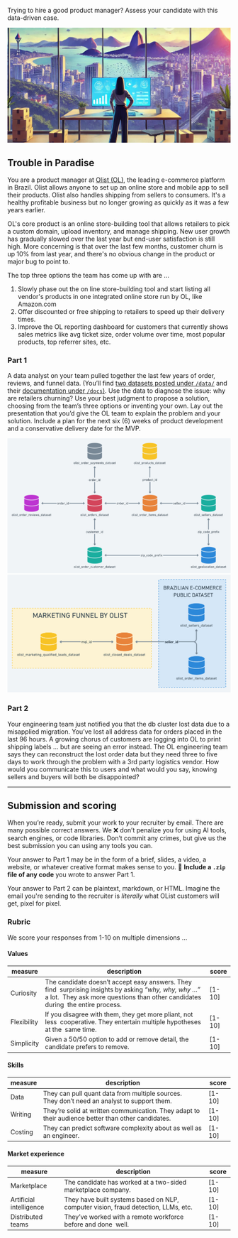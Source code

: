 Trying to hire a good product manager? Assess your candidate with this data-driven case.

![intro-background-rio-de-janiero](/images/intro-bg-rio.jpg)
## Trouble in Paradise

You are a product manager at [Olist (OL)](https://olist.com/), the leading e-commerce platform in Brazil. Olist allows anyone to set up an online store and mobile app to sell their products. Olist also handles shipping from sellers to consumers. It's a healthy profitable business but no longer growing as quickly as it was a few years earlier.

OL's core product is an online store-building tool that allows retailers to pick a custom domain, upload inventory, and manage shipping. New user growth has gradually slowed over the last year but end-user satisfaction is still high. More concerning is that over the last few months, customer churn is up 10% from last year, and there's no obvious change in the product or major bug to point to. 

The top three options the team has come up with are … 
1. Slowly phase out the on line store-building tool and start listing all vendor's products in one integrated online store run by OL, like Amazon.com
2. Offer discounted or free shipping to retailers to speed up their delivery times.
3. Improve the OL reporting dashboard for customers that currently shows sales metrics like avg ticket size, order volume over time, most popular products, top referrer sites, etc.



### Part 1

A data analyst on your team pulled together the last few years of order, reviews, and funnel data. (You’ll find [two datasets posted under `/data/`](/data/) and their [documentation under `/docs`)](/docs). Use the data to diagnose the issue: why are retailers churning? Use your best judgment to propose a solution, choosing from the team’s three options or inventing your own. Lay out the presentation that you’d give the OL team to explain the problem and your solution. Include a plan for the next six (6) weeks of product development and a conservative delivery date for the MVP.

![data schema for orders](/images/data-schema-orders.png)
![data schema for orders](/images/data-schema-marketing.png)

### Part 2

Your engineering team just notified you that the db cluster lost data due to a misapplied migration. You’ve lost all address data for orders placed in the last 96 hours. A growing chorus of customers are logging into OL to print shipping labels … but are seeing an error instead. The OL engineering team says they can reconstruct the lost order data but they need three to five days to work through the problem with a 3rd party logistics vendor. How would you communicate this to users and what would you say, knowing sellers and buyers will both be disappointed? 

<hr> 

## Submission and scoring

When you’re ready, submit your work to your recruiter by email. There are many possible correct answers. We :x: don’t penalize you for using AI tools, search engines, or code libraries. Don’t commit any crimes, but give us the best submission you can using any tools you can. 

Your answer to Part 1 may be in the form of a brief, slides, a video, a website, or whatever creative format makes sense to you. 📎 **Include a `.zip` file of any code** you wrote to answer Part 1.

Your answer to Part 2 can be plaintext, markdown, or HTML. Imagine the email you're sending to the recruiter is *literally* what OList customers will get, pixel for pixel.

### Rubric
We score your responses from 1-10 on multiple dimensions …

#### Values

measure | description | score
-- | -- | -- 
Curiosity | The candidate doesn’t accept easy answers. They find  surprising insights by asking *“why, why, why …”* a lot.  They ask more questions than other candidates during  the entire process. | [1-10]
Flexibility | If you disagree with them, they get more pliant, not less  cooperative. They entertain multiple hypotheses at the  same time. | [1-10]
Simplicity | Given a 50/50 option to add or remove detail, the  candidate prefers to remove. | [1-10]

#### Skills
measure | description | score
-- | -- | -- 
Data | They can pull quant data from multiple sources. They don’t need an analyst to support them. | [1-10]
Writing | They’re solid at written communication. They adapt to their audience better than other candidates. | [1-10]
Costing | They can predict software complexity about as well as an engineer. | [1-10]

#### Market experience
measure | description | score
-- | -- | -- 
Marketplace | The candidate has worked at a two-sided marketplace company. | [1-10]
Artificial intelligence | They have built systems based on NLP, computer vision, fraud detection, LLMs, etc. | [1-10]
Distributed teams | They’ve worked with a remote workforce before and done  well. | [1-10]